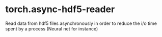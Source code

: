 # torch.async-hdf5-reader
Read data from hdf5 files asynchronously in order to reduce the i/o time spent by a process (Neural net for instance)
